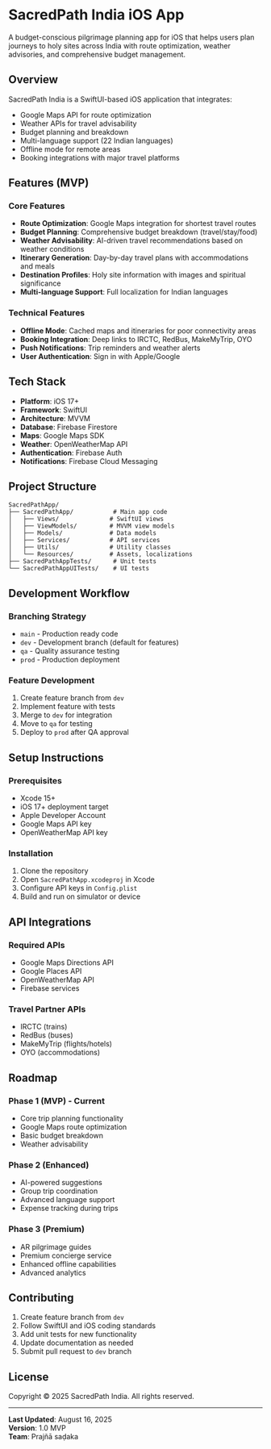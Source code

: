 # SacredPath India iOS App

A budget-conscious pilgrimage planning app for iOS that helps users plan journeys to holy sites across India with route optimization, weather advisories, and comprehensive budget management.

## Overview

SacredPath India is a SwiftUI-based iOS application that integrates:
- Google Maps API for route optimization
- Weather APIs for travel advisability
- Budget planning and breakdown
- Multi-language support (22 Indian languages)
- Offline mode for remote areas
- Booking integrations with major travel platforms

## Features (MVP)

### Core Features
- **Route Optimization**: Google Maps integration for shortest travel routes
- **Budget Planning**: Comprehensive budget breakdown (travel/stay/food)
- **Weather Advisability**: AI-driven travel recommendations based on weather conditions
- **Itinerary Generation**: Day-by-day travel plans with accommodations and meals
- **Destination Profiles**: Holy site information with images and spiritual significance
- **Multi-language Support**: Full localization for Indian languages

### Technical Features
- **Offline Mode**: Cached maps and itineraries for poor connectivity areas
- **Booking Integration**: Deep links to IRCTC, RedBus, MakeMyTrip, OYO
- **Push Notifications**: Trip reminders and weather alerts
- **User Authentication**: Sign in with Apple/Google

## Tech Stack

- **Platform**: iOS 17+ 
- **Framework**: SwiftUI
- **Architecture**: MVVM
- **Database**: Firebase Firestore
- **Maps**: Google Maps SDK
- **Weather**: OpenWeatherMap API
- **Authentication**: Firebase Auth
- **Notifications**: Firebase Cloud Messaging

## Project Structure

```
SacredPathApp/
├── SacredPathApp/           # Main app code
│   ├── Views/              # SwiftUI views
│   ├── ViewModels/         # MVVM view models
│   ├── Models/             # Data models
│   ├── Services/           # API services
│   ├── Utils/              # Utility classes
│   └── Resources/          # Assets, localizations
├── SacredPathAppTests/      # Unit tests
└── SacredPathAppUITests/    # UI tests
```

## Development Workflow

### Branching Strategy
- `main` - Production ready code
- `dev` - Development branch (default for features)
- `qa` - Quality assurance testing
- `prod` - Production deployment

### Feature Development
1. Create feature branch from `dev`
2. Implement feature with tests
3. Merge to `dev` for integration
4. Move to `qa` for testing
5. Deploy to `prod` after QA approval

## Setup Instructions

### Prerequisites
- Xcode 15+
- iOS 17+ deployment target
- Apple Developer Account
- Google Maps API key
- OpenWeatherMap API key

### Installation
1. Clone the repository
2. Open `SacredPathApp.xcodeproj` in Xcode
3. Configure API keys in `Config.plist`
4. Build and run on simulator or device

## API Integrations

### Required APIs
- Google Maps Directions API
- Google Places API  
- OpenWeatherMap API
- Firebase services

### Travel Partner APIs
- IRCTC (trains)
- RedBus (buses)
- MakeMyTrip (flights/hotels)
- OYO (accommodations)

## Roadmap

### Phase 1 (MVP) - Current
- Core trip planning functionality
- Google Maps route optimization
- Basic budget breakdown
- Weather advisability

### Phase 2 (Enhanced)
- AI-powered suggestions
- Group trip coordination
- Advanced language support
- Expense tracking during trips

### Phase 3 (Premium)
- AR pilgrimage guides
- Premium concierge service
- Enhanced offline capabilities
- Advanced analytics

## Contributing

1. Create feature branch from `dev`
2. Follow SwiftUI and iOS coding standards
3. Add unit tests for new functionality
4. Update documentation as needed
5. Submit pull request to `dev` branch

## License

Copyright © 2025 SacredPath India. All rights reserved.

---

**Last Updated**: August 16, 2025  
**Version**: 1.0 MVP  
**Team**: Prajñā saḍaka  